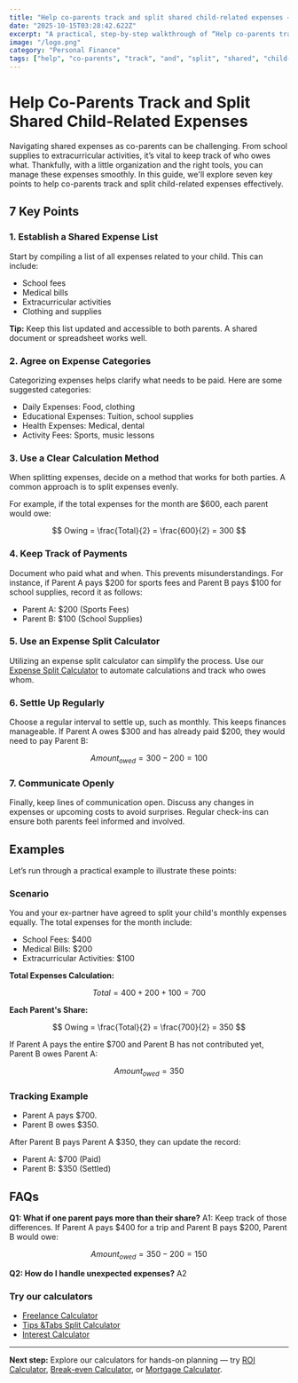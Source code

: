 ```yaml
---
title: "Help co-parents track and split shared child-related expenses — Complete Guide"
date: "2025-10-15T03:28:42.622Z"
excerpt: "A practical, step-by-step walkthrough of “Help co-parents track and split shared child-related expenses”."
image: "/logo.png"
category: "Personal Finance"
tags: ["help", "co-parents", "track", "and", "split", "shared", "child-related", "expenses"]
---
```


# Help Co-Parents Track and Split Shared Child-Related Expenses

Navigating shared expenses as co-parents can be challenging. From school supplies to extracurricular activities, it’s vital to keep track of who owes what. Thankfully, with a little organization and the right tools, you can manage these expenses smoothly. In this guide, we'll explore seven key points to help co-parents track and split child-related expenses effectively.

## 7 Key Points

### 1. Establish a Shared Expense List
Start by compiling a list of all expenses related to your child. This can include:

- School fees
- Medical bills
- Extracurricular activities
- Clothing and supplies

**Tip:** Keep this list updated and accessible to both parents. A shared document or spreadsheet works well.

### 2. Agree on Expense Categories
Categorizing expenses helps clarify what needs to be paid. Here are some suggested categories:

- Daily Expenses: Food, clothing
- Educational Expenses: Tuition, school supplies
- Health Expenses: Medical, dental
- Activity Fees: Sports, music lessons

### 3. Use a Clear Calculation Method
When splitting expenses, decide on a method that works for both parties. A common approach is to split expenses evenly. 

For example, if the total expenses for the month are $600, each parent would owe:

$$
Owing = \frac{Total}{2} = \frac{600}{2} = 300
$$

### 4. Keep Track of Payments
Document who paid what and when. This prevents misunderstandings. For instance, if Parent A pays $200 for sports fees and Parent B pays $100 for school supplies, record it as follows:

- Parent A: $200 (Sports Fees)
- Parent B: $100 (School Supplies)

### 5. Use an Expense Split Calculator
Utilizing an expense split calculator can simplify the process. Use our [Expense Split Calculator](/calculators) to automate calculations and track who owes whom.

### 6. Settle Up Regularly
Choose a regular interval to settle up, such as monthly. This keeps finances manageable. If Parent A owes $300 and has already paid $200, they would need to pay Parent B:

$$
Amount_{owed} = 300 - 200 = 100
$$

### 7. Communicate Openly
Finally, keep lines of communication open. Discuss any changes in expenses or upcoming costs to avoid surprises. Regular check-ins can ensure both parents feel informed and involved.

## Examples

Let’s run through a practical example to illustrate these points:

### Scenario
You and your ex-partner have agreed to split your child's monthly expenses equally. The total expenses for the month include:

- School Fees: $400
- Medical Bills: $200
- Extracurricular Activities: $100

**Total Expenses Calculation:**

$$
Total = 400 + 200 + 100 = 700
$$

**Each Parent's Share:**

$$
Owing = \frac{Total}{2} = \frac{700}{2} = 350
$$

If Parent A pays the entire $700 and Parent B has not contributed yet, Parent B owes Parent A:

$$
Amount_{owed} = 350
$$

### Tracking Example
- Parent A pays $700.
- Parent B owes $350.

After Parent B pays Parent A $350, they can update the record:

- Parent A: $700 (Paid)
- Parent B: $350 (Settled)

## FAQs

**Q1: What if one parent pays more than their share?**
A1: Keep track of those differences. If Parent A pays $400 for a trip and Parent B pays $200, Parent B would owe:

$$
Amount_{owed} = 350 - 200 = 150
$$

**Q2: How do I handle unexpected expenses?**
A2



### Try our calculators
- [Freelance Calculator](/calculators)
- [Tips &Tabs Split Calculator](/calculators)
- [Interest Calculator](/calculators)


---
**Next step:** Explore our calculators for hands-on planning — try [ROI Calculator](/calculators), [Break-even Calculator](/calculators), or [Mortgage Calculator](/calculators).


<script type="application/ld+json">
{
  "@context": "https://schema.org",
  "@type": "Article",
  "headline": "Help co-parents track and split shared child-related expenses — Complete Guide",
  "description": "A practical, step-by-step walkthrough of “Help co-parents track and split shared child-related expenses”.",
  "author": {
    "@type": "Organization",
    "name": "Foster Wealth Ventures"
  },
  "datePublished": "2025-10-15T03:28:27.832Z",
  "image": "/logo.png"
}
</script>


<script type="application/ld+json">
{ "@context":"https://schema.org", "@type":"FAQPage", "mainEntity": [] }
</script>
